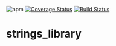 ![npm](https://img.shields.io/npm/v/drews_string_library?style=for-the-badge)
[![Coverage Status](https://coveralls.io/repos/github/dmcg89/strings_library/badge.svg?branch=master)](https://coveralls.io/github/dmcg89/strings_library?branch=master)
[![Build Status](https://travis-ci.com/dmcg89/strings_library.svg?branch=master)](https://travis-ci.com/dmcg89/strings_library)

# strings_library
